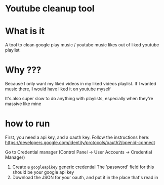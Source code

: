 # Youtube cleanup tool

# What is it
A tool to clean google play music / youtube music likes out of liked youtube playlist

# Why ???

Because I only want my liked videos in my liked videos playlist. If I wanted music there, I would have liked it on youtube myself

It's also super slow to do anything with playlists, especially when they're massive like mine

# how to run

First, you need a api key, and a oauth key.
Follow the instructions here: https://developers.google.com/identity/protocols/oauth2/openid-connect

Go to Credential manager (Control Panel -> User Accounts -> Credential Manager)

1. Create a `googleapikey` generic credential
   The 'password' field for this should be your google api key
2. Download the JSON for your oauth, and put it in the place that's read in